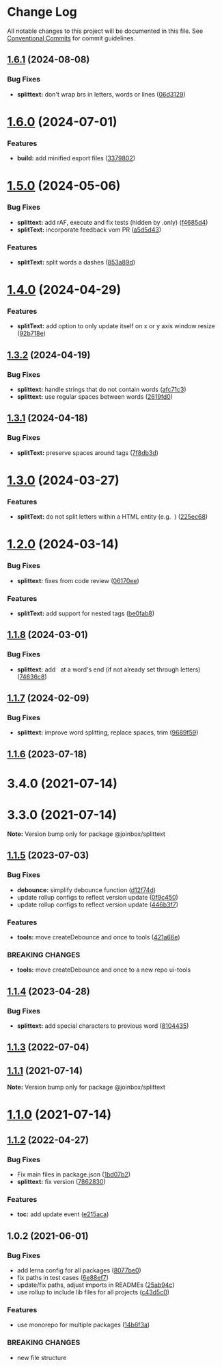# Change Log

All notable changes to this project will be documented in this file.
See [Conventional Commits](https://conventionalcommits.org) for commit guidelines.

## [1.6.1](https://github.com/joinbox/ui-components/compare/@joinbox/splittext@1.6.0...@joinbox/splittext@1.6.1) (2024-08-08)


### Bug Fixes

* **splittext:** don't wrap brs in letters, words or lines ([06d3129](https://github.com/joinbox/ui-components/commit/06d3129cf18f30ef25ae7cc46b4c75b39b34184a))





# [1.6.0](https://github.com/joinbox/ui-components/compare/@joinbox/splittext@1.5.0...@joinbox/splittext@1.6.0) (2024-07-01)


### Features

* **build:** add minified export files ([3379802](https://github.com/joinbox/ui-components/commit/33798026fda27a8fae77ae9703f0b39e5906a0ec))





# [1.5.0](https://github.com/joinbox/ui-components/compare/@joinbox/splittext@1.4.0...@joinbox/splittext@1.5.0) (2024-05-06)


### Bug Fixes

* **splittext:** add rAF, execute and fix tests (hidden by .only) ([f4685d4](https://github.com/joinbox/ui-components/commit/f4685d4838a6b84bc52606ab6de381623e400aba))
* **splitText:** incorporate feedback vom PR ([a5d5d43](https://github.com/joinbox/ui-components/commit/a5d5d43f40a479b24c25bea2898e96f3eaada315))


### Features

* **splitText:** split words a dashes ([853a89d](https://github.com/joinbox/ui-components/commit/853a89d96c53a788c964e1a1e4eefdacd2cde845))





# [1.4.0](https://github.com/joinbox/ui-components/compare/@joinbox/splittext@1.3.2...@joinbox/splittext@1.4.0) (2024-04-29)


### Features

* **splitText:** add option to only update itself on x or y axis window resize ([92b718e](https://github.com/joinbox/ui-components/commit/92b718ef86fb6955033dc46e8300b9e22b7a7f2b))





## [1.3.2](https://github.com/joinbox/ui-components/compare/@joinbox/splittext@1.3.1...@joinbox/splittext@1.3.2) (2024-04-19)


### Bug Fixes

* **splittext:** handle strings that do not contain words ([afc71c3](https://github.com/joinbox/ui-components/commit/afc71c3731e640032ef8c66525bd808c626a97b8))
* **splittext:** use regular spaces between words ([2619fd0](https://github.com/joinbox/ui-components/commit/2619fd0cf4cb6bc68b08a5fde6d2a54bbd22f205))





## [1.3.1](https://github.com/joinbox/ui-components/compare/@joinbox/splittext@1.3.0...@joinbox/splittext@1.3.1) (2024-04-18)


### Bug Fixes

* **splitText:** preserve spaces around tags ([7f8db3d](https://github.com/joinbox/ui-components/commit/7f8db3d2f68564e02780ed4958e1a028e3a2a076))





# [1.3.0](https://github.com/joinbox/ui-components/compare/@joinbox/splittext@1.2.0...@joinbox/splittext@1.3.0) (2024-03-27)


### Features

* **splitText:** do not split letters within a HTML entity (e.g. &nbsp;) ([225ec68](https://github.com/joinbox/ui-components/commit/225ec6831856a0c0093de51b70040a6a92fba322))





# [1.2.0](https://github.com/joinbox/ui-components/compare/@joinbox/splittext@1.1.8...@joinbox/splittext@1.2.0) (2024-03-14)


### Bug Fixes

* **splittext:** fixes from code review ([06170ee](https://github.com/joinbox/ui-components/commit/06170eea62c5db15f57e1e213422e830fdc720ef))


### Features

* **splitText:** add support for nested tags ([be0fab8](https://github.com/joinbox/ui-components/commit/be0fab80071993fe421bc271e6e39c794aa54ffb))





## [1.1.8](https://github.com/joinbox/ui-components/compare/@joinbox/splittext@1.1.7...@joinbox/splittext@1.1.8) (2024-03-01)


### Bug Fixes

* **splittext:** add &nbsp; at a word's end (if not already set through letters) ([74636c8](https://github.com/joinbox/ui-components/commit/74636c85320f90d203f3a9fe24f5036b4f5c9a4f))





## [1.1.7](https://github.com/joinbox/ui-components/compare/@joinbox/splittext@1.1.6...@joinbox/splittext@1.1.7) (2024-02-09)


### Bug Fixes

* **splittext:** improve word splitting, replace spaces, trim ([9689f59](https://github.com/joinbox/ui-components/commit/9689f59a0d48f810355002966cbb1ffbb102675e))





## [1.1.6](https://github.com/joinbox/ui-components/compare/@joinbox/splittext@1.1.5...@joinbox/splittext@1.1.6) (2023-07-18)



# 3.4.0 (2021-07-14)



# 3.3.0 (2021-07-14)

**Note:** Version bump only for package @joinbox/splittext





## [1.1.5](https://github.com/joinbox/ui-components/compare/@joinbox/splittext@1.1.4...@joinbox/splittext@1.1.5) (2023-07-03)


### Bug Fixes

* **debounce:** simplify debounce function ([d12f74d](https://github.com/joinbox/ui-components/commit/d12f74d7c0fc7ca77f0873c59caffd175769d149))
* update rollup configs to reflect version update ([0f9c450](https://github.com/joinbox/ui-components/commit/0f9c4504fd607c325aa0f337c1b36c46f2d48496))
* update rollup configs to reflect version update ([446b3f7](https://github.com/joinbox/ui-components/commit/446b3f7a6718d277efd7194345a23b90083026cb))


### Features

* **tools:** move createDebounce and once to tools ([421a66e](https://github.com/joinbox/ui-components/commit/421a66ee43154be4980aabbdc39f198532ab246c))


### BREAKING CHANGES

* **tools:** move createDebounce and once to a new repo ui-tools





## [1.1.4](https://github.com/joinbox/ui-components/compare/@joinbox/splittext@1.1.3...@joinbox/splittext@1.1.4) (2023-04-28)


### Bug Fixes

* **splittext:** add special characters to previous word ([8104435](https://github.com/joinbox/ui-components/commit/810443542f0e5c12ddc8ac85c0a6c542b63662dd))





## [1.1.3](https://github.com/joinbox/ui-components/compare/@joinbox/splittext@1.1.2...@joinbox/splittext@1.1.3) (2022-07-04)

## [1.1.1](https://github.com/joinbox/ui-components/compare/@joinbox/splittext@1.1.0...@joinbox/splittext@1.1.1) (2021-07-14)

**Note:** Version bump only for package @joinbox/splittext





# [1.1.0](https://github.com/joinbox/ui-components/compare/@joinbox/splittext@1.0.2...@joinbox/splittext@1.1.0) (2021-07-14)
## [1.1.2](https://github.com/joinbox/ui-components/compare/@joinbox/splittext@1.0.2...@joinbox/splittext@1.1.2) (2022-04-27)


### Bug Fixes

* Fix main files in package.json ([1bd07b2](https://github.com/joinbox/ui-components/commit/1bd07b28a92881f499edac71e25453010bb2fe6c))
* **splittext:** fix version ([7862830](https://github.com/joinbox/ui-components/commit/7862830b535e4634b7feb06602569a358570dfee))


### Features

* **toc:** add update event ([e215aca](https://github.com/joinbox/ui-components/commit/e215aca5567e7d24f796340957585a4ab9bc16f2))





## 1.0.2 (2021-06-01)


### Bug Fixes

* add lerna config for all packages ([8077be0](https://github.com/joinbox/ui-components/commit/8077be07d4cd1606f6f53913e78e70a79bb9f8f9))
* fix paths in test cases ([6e88ef7](https://github.com/joinbox/ui-components/commit/6e88ef74c44115b00db3343a7360c6b78ded90be))
* update/fix paths, adjust imports in READMEs ([25ab94c](https://github.com/joinbox/ui-components/commit/25ab94c55f7620fb4f10024c110757ca4f9969fb))
* use rollup to include lib files for all projects ([c43d5c0](https://github.com/joinbox/ui-components/commit/c43d5c04a7ef62d18ac8f7c56e4e88fffd32c133))


### Features

* use monorepo for multiple packages ([14b6f3a](https://github.com/joinbox/ui-components/commit/14b6f3af4e9950d649a6218ebede85d656403aa0))


### BREAKING CHANGES

* new file structure
